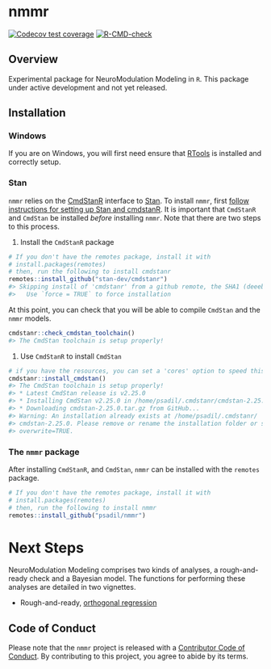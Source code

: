 
<!-- README.md is generated from README.Rmd. Please edit that file -->

# nmmr

<!-- badges: start -->

[![Codecov test
coverage](https://codecov.io/gh/psadil/nmmr/branch/master/graph/badge.svg)](https://codecov.io/gh/psadil/nmmr?branch=master)
[![R-CMD-check](https://github.com/psadil/nmmr/workflows/R-CMD-check/badge.svg)](https://github.com/psadil/nmmr/actions)
<!-- badges: end -->

## Overview

Experimental package for NeuroModulation Modeling in `R`. This package
under active development and not yet released.

## Installation

### Windows

If you are on Windows, you will first need ensure that
[RTools](https://cran.r-project.org/bin/windows/Rtools/) is installed
and correctly setup.

### Stan

`nmmr` relies on the [CmdStanR](https://mc-stan.org/cmdstanr/) interface
to [Stan](https://mc-stan.org). To install `nmmr`, first [follow
instructions for setting up Stan and
cmdstanR](https://mc-stan.org/cmdstanr/articles/cmdstanr.html). It is
important that `CmdStanR` and `CmdStan` be installed *before* installing
`nmmr`. Note that there are two steps to this process.

1.  Install the `CmdStanR` package

``` r
# If you don't have the remotes package, install it with 
# install.packages(remotes)
# then, run the following to install cmdstanr
remotes::install_github("stan-dev/cmdstanr")
#> Skipping install of 'cmdstanr' from a github remote, the SHA1 (deeebdc3) has not changed since last install.
#>   Use `force = TRUE` to force installation
```

At this point, you can check that you will be able to compile `CmdStan`
and the `nmmr` models.

``` r
cmdstanr::check_cmdstan_toolchain()
#> The CmdStan toolchain is setup properly!
```

1.  Use `CmdStanR` to install `CmdStan`

``` r
# if you have the resources, you can set a 'cores' option to speed this up
cmdstanr::install_cmdstan()
#> The CmdStan toolchain is setup properly!
#> * Latest CmdStan release is v2.25.0
#> * Installing CmdStan v2.25.0 in /home/psadil/.cmdstanr/cmdstan-2.25.0
#> * Downloading cmdstan-2.25.0.tar.gz from GitHub...
#> Warning: An installation already exists at /home/psadil/.cmdstanr/
#> cmdstan-2.25.0. Please remove or rename the installation folder or set
#> overwrite=TRUE.
```

### The `nmmr` package

After installing `CmdStanR`, and `CmdStan`, `nmmr` can be installed with
the `remotes` package.

``` r
# If you don't have the remotes package, install it with 
# install.packages(remotes)
# then, run the following to install nmmr
remotes::install_github("psadil/nmmr")
```

# Next Steps

NeuroModulation Modeling comprises two kinds of analyses, a
rough-and-ready check and a Bayesian model. The functions for performing
these analyses are detailed in two vignettes.

-   Rough-and-ready, [orthogonal
    regression](https://psadil.github.io/nmmr/articles/orthogonal.html)

## Code of Conduct

Please note that the `nmmr` project is released with a [Contributor Code
of
Conduct](https://contributor-covenant.org/version/2/0/CODE_OF_CONDUCT.html).
By contributing to this project, you agree to abide by its terms.
